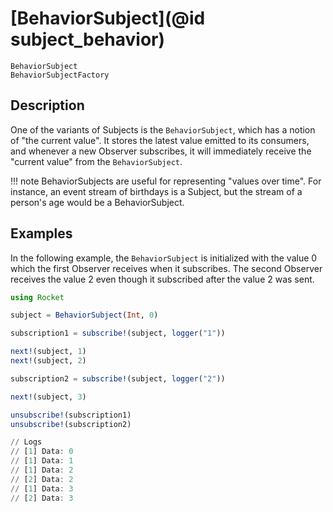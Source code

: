 # [BehaviorSubject](@id subject_behavior)

```@docs
BehaviorSubject
BehaviorSubjectFactory
```

## Description

One of the variants of Subjects is the `BehaviorSubject`, which has a notion of "the current value". It stores the latest value emitted to its consumers, and whenever a new Observer subscribes, it will immediately receive the "current value" from the `BehaviorSubject`.

!!! note
    BehaviorSubjects are useful for representing "values over time". For instance, an event stream of birthdays is a Subject, but the stream of a person's age would be a BehaviorSubject.

## Examples

In the following example, the `BehaviorSubject` is initialized with the value 0 which the first Observer receives when it subscribes. The second Observer receives the value 2 even though it subscribed after the value 2 was sent.

```julia
using Rocket

subject = BehaviorSubject(Int, 0)

subscription1 = subscribe!(subject, logger("1"))

next!(subject, 1)
next!(subject, 2)

subscription2 = subscribe!(subject, logger("2"))

next!(subject, 3)

unsubscribe!(subscription1)
unsubscribe!(subscription2)

// Logs
// [1] Data: 0
// [1] Data: 1
// [1] Data: 2
// [2] Data: 2
// [1] Data: 3
// [2] Data: 3
```
